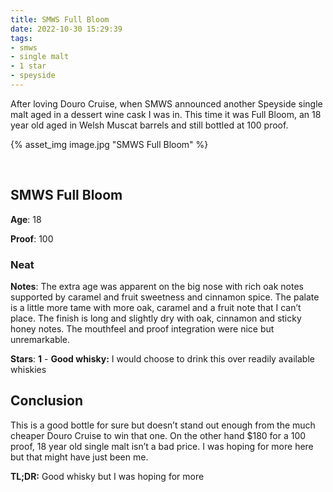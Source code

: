 ```yaml
---
title: SMWS Full Bloom
date: 2022-10-30 15:29:39
tags:
- smws
- single malt
- 1 star
- speyside
---
```

After loving Douro Cruise, when SMWS announced another Speyside single malt aged in a dessert wine cask I was in. This time it was Full Bloom, an 18 year old aged in Welsh Muscat barrels and still bottled at 100 proof.

{% asset_img image.jpg "SMWS Full Bloom" %}

&nbsp;

## SMWS Full Bloom

**Age**: 18

**Proof**: 100

### Neat

**Notes**: The extra age was apparent on the big nose with rich oak notes supported by caramel and fruit sweetness and cinnamon spice. The palate is a little more tame with more oak, caramel and a fruit note that I can’t place. The finish is long and slightly dry with oak, cinnamon and sticky honey notes. The mouthfeel and proof integration were nice but unremarkable.

**Stars**: **1** - **Good whisky:** I would choose to drink this over readily available whiskies


## Conclusion

This is a good bottle for sure but doesn’t stand out enough from the much cheaper Douro Cruise to win that one. On the other hand $180 for a 100 proof, 18 year old single malt isn’t a bad price. I was hoping for more here but that might have just been me.

**TL;DR:** Good whisky but I was hoping for more
